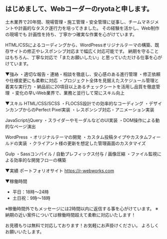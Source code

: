 ## はじめまして、Webコーダーのryotaと申します。

<!--
**ryota-h-git/ryota-h-git** is a ✨ _special_ ✨ repository because its `README.md` (this file) appears on your GitHub profile.




-->



土木業界で20年間、現場管理・施工管理・安全管理に従事し、チームマネジメントや計画的なタスク遂行力を培ってきました。
その経験を活かし、Web制作の現場でも 計画性を持ち、丁寧かつ確実な作業を心がけています。

HTML/CSSによるコーディングから、WordPressオリジナルテーマの構築、既存サイトの修正やレスポンシブ対応まで幅広く対応可能です。
納期を守ることはもちろん、丁寧な対応で「またお願いしたい」と思っていただける仕事を心がけています。

▼強み
・適切な報告・連絡・相談を徹底し、安心感のある進行管理
・修正依頼や仕様変更にも柔軟に対応
・プロジェクト全体を見据えたスケジュール管理と着実な実行力
・納品前に20項目以上あるチェックシートを活用し品質を徹底管理
・変化の早いWeb業界で、業務と並行して常にスキル向上

▼スキル
HTML/CSS/SCSS
・FLOCSS設計での効率的なコーディング
・デザインカンプからのPerfect Pixel実装
・レスポンシブ対応・アニメーション実装

JavaScript/jQuery
・スライダーやモーダルなどのUI実装
・DOM操作による動的なページ演出

WordPress
・オリジナルテーマの開発
・カスタム投稿タイプやカスタムフィールドの実装
・クライアント様の更新を想定した管理画面のカスタマイズ

Gulp
・Sassコンパイル / 自動プレフィックス付与 / 画像圧縮
・ファイル監視による効率的な開発フローの構築

▼実績
ポートフォリオサイト
https://r-webworks.com

▼稼働時間
- 平日：18時〜24時
- 土日祝：9時〜18時

※稼働時間外でもメッセージには2時間以内に返信する事を心がけています。
※納期の近い案件については稼働時間超えて柔軟に対応いたします！

お見積もりは無料で対応しております！お気軽にお声掛けください。
よろしくお願いいたします。

